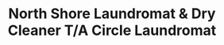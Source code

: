 ---
title: "North Shore Laundromat & Dry Cleaner T/A Circle Laundromat"
url: /auckland/north-shore-laundromat-und-dry-cleaner-t-a-circle-laundromat/
shop: Wäscherei
---